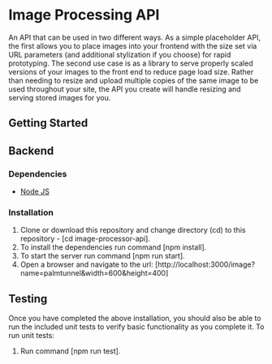 # Image Processing API
An API that can be used in two different ways. As a simple placeholder API, the first allows you to place images into your frontend with the size set via URL parameters (and additional stylization if you choose) for rapid prototyping. The second use case is as a library to serve properly scaled versions of your images to the front end to reduce page load size. Rather than needing to resize and upload multiple copies of the same image to be used throughout your site, the API you create will handle resizing and serving stored images for you.

## Getting Started

## Backend

### Dependencies

* [Node JS](https://nodejs.org/en/download/)  

### Installation

1. Clone or download this repository and change directory (cd) to this repository - [cd image-processor-api].
2. To install the dependencies run command [npm install].
3. To start the server run command [npm run start].
4. Open a browser and navigate to the url: [http://localhost:3000/image?name=palmtunnel&width=600&height=400]

## Testing

Once you have completed the above installation, you should also be able to run the included unit tests to verify basic functionality as you complete it. To run unit tests:

1. Run command [npm run test].



